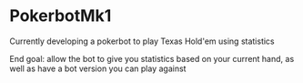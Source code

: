 # PokerbotMk1

Currently developing a pokerbot to play Texas Hold'em using statistics

End goal: allow the bot to give you statistics based on your current hand, as well as have a bot version you can play against
